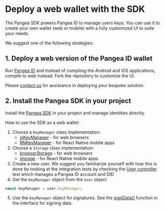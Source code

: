 # Deploy a web wallet with the SDK

The Pangea SDK powers Pangea ID to manage users keys. You can use it to create your own wallet (web or mobile) with a fully customized UI to suite your needs.

We suggest one of the following strategies:

## 1. Deploy a web version of the Pangea ID wallet

Run [Pangea ID](https://github.com/Tonomy-Foundation/Tonomy-ID/tree/master) and instead of compiling the Android and iOS applications, compile to web instead. Fork the repository to customize the UI.

Please [contact us](https://pangea.web4.world/contact-us) for assistance in deploying your bespoke solution.

## 2. Install the Pangea SDK in your project

Install the [Pangea SDK](https://github.com/Tonomy-Foundation/Tonomy-ID-SDK/tree/master) in your project and manage identities directly.

How to use the SDK as a web wallet:

1. Choose a `KeyManager` class implementation:
   * [jsKeyManager](https://github.com/Tonomy-Foundation/Tonomy-ID-SDK/blob/master/src/sdk/storage/jsKeyManager.ts) - for web browsers
   * [RNKeyManager](https://github.com/Tonomy-Foundation/Tonomy-ID/blob/master/src/utils/RNKeyManager.ts) - for React Native mobile apps
2. Choose a `Storage` class implementation:
   * [browserStorage](https://github.com/Tonomy-Foundation/Tonomy-ID-SDK/blob/master/src/sdk/storage/browserStorage.ts) - for web browsers
   * [storage](https://github.com/Tonomy-Foundation/Tonomy-ID/blob/master/src/utils/storage.ts) - for React Native mobile apps
3. Create a new user. We suggest you familiarize yourself with how this is done by looking at the integration tests by checking the [User controller](https://github.com/Tonomy-Foundation/Tonomy-ID-SDK/blob/master/test/helpers/user.ts) test which manages a Pangea ID account and DID
4. Get the `KeyManager` object from the `User` object

```ts
const keyManager = user.keyManager;
```

5. Use the `keyManager` object for signatures. See the [signData()](https://github.com/Tonomy-Foundation/Tonomy-ID-SDK/blob/master/src/sdk/storage/keymanager.ts) function in the interface for signing data.
